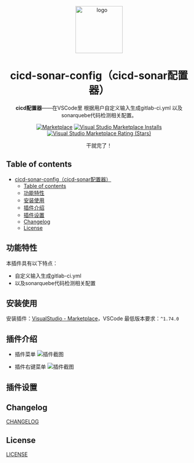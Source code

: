 <div align="center">
<!-- <img src="https://lyy-public.oss-cn-shenzhen.aliyuncs.com/20221230115953450.png" alt="logo" width="128"/> -->
<img src="https://lyy-public.oss-cn-shenzhen.aliyuncs.com/20221230131804073.png" alt="logo" width="128"/>

# cicd-sonar-config（cicd-sonar配置器）

**cicd配置器**——在VSCode里 根据用户自定义输入生成gitlab-ci.yml 以及sonarquebe代码检测相关配置。


[![Marketplace](https://img.shields.io/visual-studio-marketplace/v/zhaorubo.cicd-sonar-config?logo=visual-studio-code)](https://marketplace.visualstudio.com/items?itemName=zhaorubo.gitlab-ci-generator) [![Visual Studio Marketplace Installs](https://img.shields.io/visual-studio-marketplace/i/zhaorubo.cicd-sonar-config?color=success&logo=visual-studio-code)](https://marketplace.visualstudio.com/items?itemName=zhaorubo.cicd-sonar-config) [![Visual Studio Marketplace Rating (Stars)](https://img.shields.io/visual-studio-marketplace/stars/zhaorubo.cicd-sonar-config)](https://marketplace.visualstudio.com/items?itemName=zhaorubo.cicd-sonar-config)

干就完了！

</div>

## Table of contents

- [cicd-sonar-config（cicd-sonar配置器）](#cicd-sonar-configcicd-sonar配置器)
  - [Table of contents](#table-of-contents)
  - [功能特性](#功能特性)
  - [安装使用](#安装使用)
  - [插件介绍](#插件介绍)
  - [插件设置](#插件设置)
  - [Changelog](#changelog)
  - [License](#license)


## 功能特性

本插件具有以下特点：

- 自定义输入生成gitlab-ci.yml
- 以及sonarquebe代码检测相关配置

## 安装使用

安装插件：[VisualStudio - Marketplace](https://marketplace.visualstudio.com/items?itemName=zhaorubo.cicd-sonar-config)，VSCode 最低版本要求：`^1.74.0`

## 插件介绍

- 插件菜单
![插件截图](https://lyy-public.oss-cn-shenzhen.aliyuncs.com/20221230181520375.png)

- 插件右键菜单
![插件截图](https://lyy-public.oss-cn-shenzhen.aliyuncs.com/20221230181833192.png)

## 插件设置

## Changelog

[CHANGELOG](./CHANGELOG.md)

## License

[LICENSE](./LICENSE)
